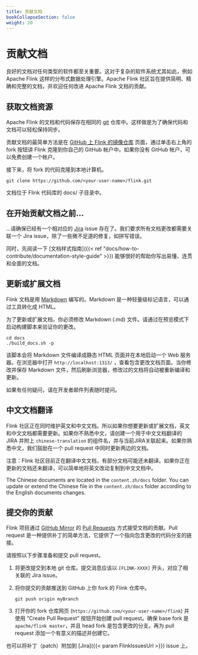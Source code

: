 ```yaml
---
title: 贡献文档
bookCollapseSection: false
weight: 20
---
```


# 贡献文档

良好的文档对任何类型的软件都至关重要。这对于复杂的软件系统尤其如此，例如 Apache Flink 这样的分布式数据处理引擎。Apache Flink 社区旨在提供简明、精确和完整的文档，并欢迎任何改进 Apache Flink 文档的贡献。

## 获取文档资源

Apache Flink 的文档和代码保存在相同的 [git](http://git-scm.com/) 仓库中。这样做是为了确保代码和文档可以轻松保持同步。

贡献文档的最简单方法是在 [GitHub 上 Flink 的镜像仓库](https://github.com/apache/flink) 页面，通过单击右上角的 fork 按钮讲 Flink 克隆到你自己的 GitHub 帐户中。如果你没有 GitHub 帐户，可以免费创建一个帐户。

接下来，将 fork 的代码克隆到本地计算机。

```
git clone https://github.com/<your-user-name>/flink.git
```

文档位于 Flink 代码库的 docs/ 子目录中。

## 在开始贡献文档之前…

…请确保已经有一个相对应的 [Jira](https://issues.apache.org/jira/browse/FLINK) issue 存在了。我们要求所有文档更改都需要关联一个 Jira issue，除了一些微不足道的修复，如拼写错误。

同时，先阅读一下 [文档样式指南]({{< ref "docs/how-to-contribute/documentation-style-guide" >}}) 能够很好的帮助你写出易懂、连贯和全面的文档。

## 更新或扩展文档

Flink 文档是用 [Markdown](http://daringfireball.net/projects/markdown/) 编写的。Markdown 是一种轻量级标记语言，可以通过工具转化成 HTML。

为了更新或扩展文档，你必须修改 Markdown (.md) 文件。请通过在预览模式下启动构建脚本来验证你的更改。

```
cd docs
./build_docs.sh -p
```

该脚本会将 Markdown 文件编译成静态 HTML 页面并在本地启动一个 Web 服务器。在浏览器中打开 `http://localhost:1313/` ，查看包含更改文档页面。当你修改并保存 Markdown 文件，然后刷新浏览器，修改过的文档将自动被重新编译和更新。

如果有任何疑问，请在开发者邮件列表随时提问。

## 中文文档翻译

Flink 社区正在同时维护英文和中文文档。所以如果你想要更新或扩展文档，英文和中文文档都需要更新。如果你不熟悉中文，请创建一个用于中文文档翻译的 JIRA 并附上 `chinese-translation` 的组件名，并与当前JIRA关联起来。如果你熟悉中文，我们鼓励在一个 pull request 中同时更新两边的文档。

注意：Flink 社区目前正在翻译中文文档，有部分文档可能还未翻译。如果你正在更新的文档还未翻译，可以简单地将英文改动复制到中文文档中。

The Chinese documents are located in the `content.zh/docs` folder. You can update or extend the Chinese file in the `content.zh/docs` folder according to the English documents changes.

## 提交你的贡献

Flink 项目通过 [GitHub Mirror](https://github.com/apache/flink) 的 [Pull Requests](https://help.github.com/articles/using-pull-requests) 方式接受文档的贡献。Pull request 是一种提供补丁的简单方法，它提供了一个指向包含更改的代码分支的链接。

请按照以下步骤准备和提交 pull request。

1. 将更改提交到本地 git 仓库。提交消息应该以 `[FLINK-XXXX]` 开头，对应了相关联的 Jira issue。

2. 将你提交的贡献推送到 GitHub 上你 fork 的 Flink 仓库中。

   ```
   git push origin myBranch
   ```

3. 打开你的 fork 仓库网页 (`https://github.com/<your-user-name>/flink`) 并使用 “Create Pull Request” 按钮开始创建 pull request。确保 base fork 是 `apache/flink master`，并且 head fork 是包含更改的分支。再为 pull request 添加一个有意义的描述并创建它。

也可以将补丁（patch）附加到 [Jira]({{< param FlinkIssuesUrl >}}) issue 上。
